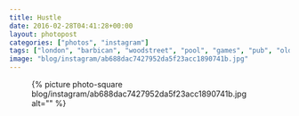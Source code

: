```yaml
---
title: Hustle
date: 2016-02-28T04:41:28+00:00
layout: photopost
categories: ["photos", "instagram"]
tags: ["london", "barbican", "woodstreet", "pool", "games", "pub", "oldie"]
image: "blog/instagram/ab688dac7427952da5f23acc1890741b.jpg"
---
```


<figure class="photo photo--square">
  {% picture photo-square blog/instagram/ab688dac7427952da5f23acc1890741b.jpg alt="" %}
</figure>


